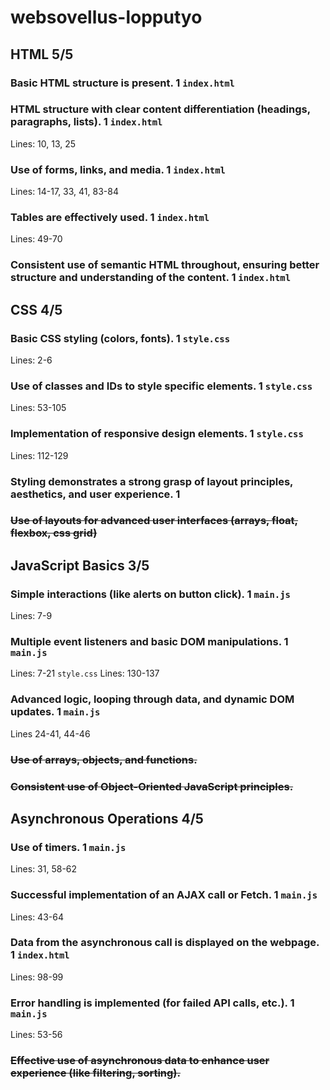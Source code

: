 # websovellus-lopputyo
## HTML 5/5
### Basic HTML structure is present. 1 `index.html`

### HTML structure with clear content differentiation (headings, paragraphs, lists). 1 `index.html`
Lines: 10, 13, 25

### Use of forms, links, and media. 1 `index.html`
Lines: 14-17, 33, 41, 83-84

### Tables are effectively used. 1 `index.html`
Lines: 49-70

### Consistent use of semantic HTML throughout, ensuring better structure and understanding of the content. 1 `index.html`

## CSS 4/5
### Basic CSS styling (colors, fonts). 1 `style.css`
Lines: 2-6
 
### Use of classes and IDs to style specific elements. 1 `style.css`
Lines: 53-105

### Implementation of responsive design elements. 1 `style.css`
Lines: 112-129

### Styling demonstrates a strong grasp of layout principles, aesthetics, and user experience. 1 

### <del>Use of layouts for advanced user interfaces (arrays, float, flexbox, css grid)</del>

## JavaScript Basics 3/5

### Simple interactions (like alerts on button click). 1 `main.js`
Lines: 7-9 

### Multiple event listeners and basic DOM manipulations. 1 `main.js`
Lines: 7-21
`style.css`
Lines: 130-137

### Advanced logic, looping through data, and dynamic DOM updates. 1 `main.js`
Lines 24-41, 44-46

### <del>Use of arrays, objects, and functions.</del>

###  <del>Consistent use of Object-Oriented JavaScript principles.</del>

## Asynchronous Operations 4/5

### Use of timers. 1 `main.js`
Lines: 31, 58-62

### Successful implementation of an AJAX call or Fetch. 1 `main.js`
Lines: 43-64

### Data from the asynchronous call is displayed on the webpage. 1 `index.html`
Lines: 98-99

### Error handling is implemented (for failed API calls, etc.). 1 `main.js`
Lines: 53-56

### <del> Effective use of asynchronous data to enhance user experience (like filtering, sorting). </del>